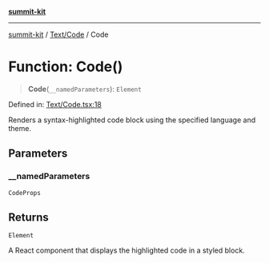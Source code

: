 [**summit-kit**](../../../README.md)

***

[summit-kit](../../../modules.md) / [Text/Code](../README.md) / Code

# Function: Code()

> **Code**(`__namedParameters`): `Element`

Defined in: [Text/Code.tsx:18](https://github.com/andrewgremlich/summit-kit/blob/688325b7dc32bbcf7e690c6f2d349baccd8a5e42/src/react/Text/Code.tsx#L18)

Renders a syntax-highlighted code block using the specified language and theme.

## Parameters

### \_\_namedParameters

`CodeProps`

## Returns

`Element`

A React component that displays the highlighted code in a styled block.
